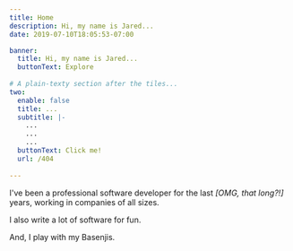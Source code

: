 ```yaml
---
title: Home
description: Hi, my name is Jared...
date: 2019-07-10T18:05:53-07:00

banner:
  title: Hi, my name is Jared...
  buttonText: Explore
  
# A plain-texty section after the tiles...
two:
  enable: false
  title: ...
  subtitle: |-
    ...
    ...
    ...
  buttonText: Click me!
  url: /404
  
---
```


I've been a professional software developer for the last _[OMG, that long?!]_ years, working in companies of all sizes.
 
I also write a lot of software for fun.
 
And, I play with my Basenjis.